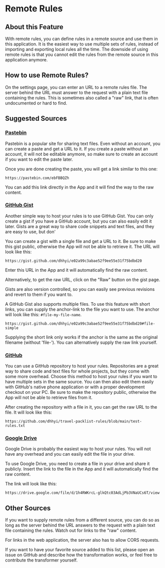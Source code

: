 # Remote Rules

## About this Feature

With remote rules, you can define rules in a remote source and use them in this application.
It is the easiest way to use multiple sets of rules, instead of importing and exporting local rules all the time.
The downside of using remote rules is that you cannot edit the rules from the remote source in this application anymore.

## How to use Remote Rules?

On the settings page, you can enter an URL to a remote rules file.
The server behind the URL must answer to the request with a plain text file containing the rules.
This is sometimes also called a "raw" link, that is often undocumented or hard to find.

## Suggested Sources

<!-- cSpell:words Pastebin -->

### [Pastebin](https://pastebin.com)

Pastebin is a popular site for sharing text files.
Even without an account, you can create a paste and get a URL to it.
If you create a paste without an account, it will not be editable anymore, so make sure to create an account if you want to edit the paste later.

Once you are done creating the paste, you will get a link similar to this one:

```text
https://pastebin.com/ebFBBQZh
```

You can add this link directly in the App and it will find the way to the raw content.

### [GitHub Gist](https://gist.github.com/)

Another simple way to host your rules is to use GitHub Gist.
You can only create a gist if you have a GitHub account, but you can also easily edit it later.
Gists are a great way to share code snippets and text files, and they are easy to use, but don'

You can create a gist with a single file and get a URL to it.
Be sure to make this gist public, otherwise the App will not be able to retrieve it.
The URL will look like this:

```text
https://gist.github.com/dhhyi/e02a99c3abae52f9ee55e31f75bdbd20
```

Enter this URL in the App and it will automatically find the raw content.

Alternatively, to get the raw URL, click on the "Raw" button on the gist page.

Gists are also version controlled, so you can easily see previous revisions and revert to them if you want to.

A GitHub Gist also supports multiple files.
To use this feature with short links, you can supply the anchor-link to the file you want to use.
The anchor will look like this: `#file-my-file-name`.

```text
https://gist.github.com/dhhyi/e02a99c3abae52f9ee55e31f75bdbd20#file-simple
```

Supplying the short link only works if the anchor is the same as the original filename (without 'file-').
You can alternatively supply the raw link yourself.

### [GitHub](https://github.com)

You can use a GitHub repository to host your rules.
Repositories are a great way to share code and text files for whole projects, but they come with some more overhead.
Choose this method to host your rules if you want to have multiple sets in the same source.
You can then also edit them easily with GitHub's native phone application or with a proper development checkout on your PC.
Be sure to make the repository public, otherwise the App will not be able to retrieve files from it.

After creating the repository with a file in it, you can get the raw URL to the file.
It will look like this:

```text
https://github.com/dhhyi/travel-packlist-rules/blob/main/test-rules.txt
```

### [Google Drive](https://drive.google.com)

Google Drive is probably the easiest way to host your rules.
You will not have any overhead and you can easily edit the file in your drive.

To use Google Drive, you need to create a file in your drive and share it publicly.
Insert the link to the file in the App and it will automatically find the raw content.

The link will look like this:

```text
https://drive.google.com/file/d/1h4RWKrcL-glkQtc03AdLjPb3VNaUCs6T/view
```

## Other Sources

If you want to supply remote rules from a different source, you can do so as long as the server behind the
URL answers to the request with a plain text file containing the rules.
Watch out for links to the "raw" content.

For links in the web application, the server also has to allow CORS requests.

If you want to have your favorite source added to this list, please open an issue on GitHub and describe how the transformation works, or feel free to contribute the transformer yourself.
